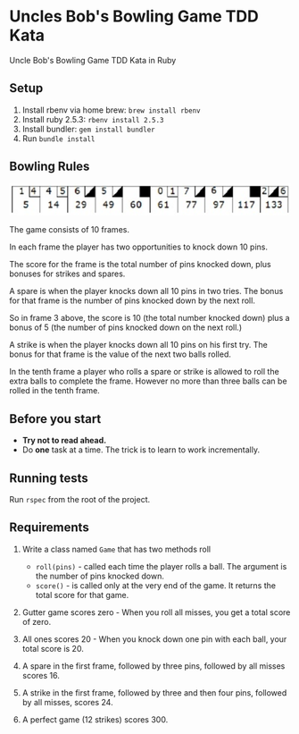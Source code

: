 # Uncles Bob's Bowling Game TDD Kata
Uncle Bob's Bowling Game TDD Kata in Ruby

## Setup
1. Install rbenv via home brew: 
`brew install rbenv`
2. Install ruby 2.5.3: `rbenv install 2.5.3`
3. Install bundler: `gem install bundler`
4. Run `bundle install`

## Bowling Rules

![Bowling Game](images/bowling_game.png?raw=true "Bowling Game")

The game consists of 10 frames.

In each frame the player has two opportunities to knock down 10 pins.

The score for the frame is the total number of pins knocked down, plus bonuses for strikes and spares. 

A spare is when the player knocks down all 10 pins in two tries. The bonus for that frame is the number of pins knocked down by the next roll.  

So in frame 3 above, the score is 10 (the total number knocked down) plus a bonus of 5 (the number of pins knocked down on the next roll.) 

A strike is when the player knocks down all 10 pins on his first try.  The bonus for that frame is the value of the next two balls rolled. 

In the tenth frame a player who rolls a spare or strike is allowed to roll the extra balls to complete the frame.  However no more than three balls can be rolled in the tenth frame.

## Before you start
* **Try not to read ahead.**
* Do **one** task at a time. The trick is to learn to work incrementally.

## Running tests
Run `rspec` from the root of the project.

## Requirements
1. Write a class named `Game` that has two methods roll
   * `roll(pins)` - called each time the player rolls a ball. The argument is the number of pins knocked down.
   * `score()` - is called only at the very end of the game.  It returns the total score for that game.


2. Gutter game scores zero - When you roll all misses, you get a total score of zero.
3. All ones scores 20 - When you knock down one pin with each ball, your total score is 20.
4. A spare in the first frame, followed by three pins, followed by all misses scores 16.
5. A strike in the first frame, followed by three and then four pins, followed by all misses, scores 24.
6. A perfect game (12 strikes) scores 300.
